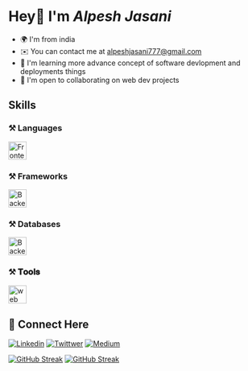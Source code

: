 #  Hey👋 I'm _Alpesh Jasani_

* 🌍  I'm from india
* ✉️  You can contact me at [alpeshjasani777@gmail.com](mailto:alpeshjasani777@gmail.com)
* 🧠  I'm learning more advance concept of software devlopment and deployments things
* 🤝  I'm open to collaborating on web dev projects

## Skills

### ⚒️ Languages
<img src="https://skillicons.dev/icons?i=cpp,c,js,ts,java,py&theme=dark"  height="36" alt="Frontend skills"  />

### ⚒️ Frameworks
<img src="https://skillicons.dev/icons?i=express,nodejs,react,tailwind,nextjs&theme=dark"  height="36" alt="Backend skills"  />

### ⚒️ Databases
<img src="https://skillicons.dev/icons?i=mongodb,postgres,firebase,mysql&theme=dark"  height="36" alt="Backend skills"  />

### ⚒️ 𝐓𝐨𝐨𝐥𝐬 
<img src="https://skillicons.dev/icons?i=docker,postman,git,github,vscode,,&theme=dark"  height="36" alt="web tools"  />

## 🤝 Connect Here
[![Linkedin](https://skillicons.dev/icons?i=linkedin)](https://www.linkedin.com/in/alpesh-jasani-a16b64220/)
[![Twittwer](https://skillicons.dev/icons?i=twitter)](https://twitter.com/AlpeshJasani)
[![Medium](https://img.shields.io/badge/Medium-12100E?style=for-the-badge&logo=medium&logoColor=white)](https://medium.com/@alpeshjasani777)
<!--[![Hashnode](https://img.shields.io/badge/Hashnode-2962FF?style=for-the-badge&logo=hashnode&logoColor=white)](https://javascript002.hashnode.dev/) -->

[![GitHub Streak](https://github-readme-stats.vercel.app/api?username=alpeshjasani&theme=rose_pine&show_icons=true&rank_icon=github)](https://git.io/streak-stats)
[![GitHub Streak](https://streak-stats.demolab.com/?user=alpeshjasani&theme=rose_pine)](https://git.io/streak-stats)


